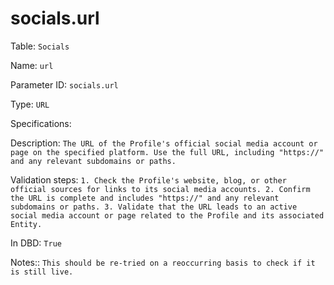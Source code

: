 # socials.url

Table: ```Socials```

Name: ```url```

Parameter ID: ```socials.url```

Type: ```URL```

Specifications: 

Description: ```The URL of the Profile's official social media account or page on the specified platform. Use the full URL, including "https://" and any relevant subdomains or paths.```

Validation steps: ```1. Check the Profile's website, blog, or other official sources for links to its social media accounts.
2. Confirm the URL is complete and includes "https://" and any relevant subdomains or paths.
3. Validate that the URL leads to an active social media account or page related to the Profile and its associated Entity.```

In DBD: ```True```

Notes:: ```This should be re-tried on a reoccurring basis to check if it is still live. ```

